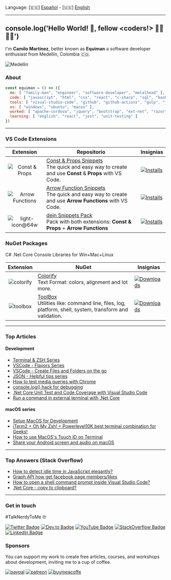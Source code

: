 Language: [🇪🇸] [Español](README-ES.md) - [🇺🇸] [English](README.md)

---

## console.log('Hello World! 👋, fellow <coders!> 👩‍💻👨‍💻') 

I'm **Camilo Martínez**, better known as **Equiman** a software developer enthusiast from Medellín, Colombia 🇨🇴.

![Medellin](https://user-images.githubusercontent.com/933393/164779706-9434093e-61cd-4e6e-86a9-5c23ec90b1b1.png)

### About

```javascript
const equiman = () => ({
  me: [ "family-man", "engineer", "software-developer", "metalhead" ],
  code: [ "javascript", "html", "css", "react", "c-sharp", "sql", "bash", "batch" ],
  tools: [ "visual-studio-code", "github", "github-actions", "gulp", "jenkins", "gimp", "sonar-qube" ],
  os: [ "windows", "ubuntu", "macos" ],
  worked: [ "apache-cordova", "jquery", "bootstrap", "ext-net", "razor", "sql-server", "mysql", "excel-vba"],
  learning: [ "english", "react", "jest", "unit-testing" ]
})
```

---

### VS Code Extensions

| Extension | Repositorio | Insignias |
| :-------: | ------ | --------- |
| ![Const & Props](https://user-images.githubusercontent.com/933393/164782988-9ff75d92-1bae-44e6-adca-1edf8edfea0f.png) | [Const & Props Snippets](https://github.com/deinsoftware/vscode-const-props-snippets)<br/>The quick and easy way to create and use **Const** & **Props** with VS Code. | [![Installs](https://vsmarketplacebadge.apphb.com/installs/deinsoftware.const-props-snippets.svg)](https://marketplace.visualstudio.com/items?itemName=deinsoftware.const-props-snippets) |
| ![Arrow Functions](https://user-images.githubusercontent.com/933393/164782117-80a63fa8-a1d7-4980-b978-ec3fbdaf2c1d.png) | [Arrow Function Snippets](https://github.com/deinsoftware/vscode-arrow-snippets)<br/>The quick and easy way to create and use **Arrow Functions** with VS Code. | [![Installs](https://vsmarketplacebadge.apphb.com/installs/deinsoftware.arrow-function-snippets.svg)](https://marketplace.visualstudio.com/items?itemName=deinsoftware.arrow-function-snippets) |
| ![light-icon@64w](https://user-images.githubusercontent.com/933393/164783435-07b78338-c630-4da9-927d-eee5941f30e5.png) | [dein Snippets Pack](https://github.com/deinsoftware/vscode-dein-snippets-pack)<br/>Pack with both extensions: **Const & Props** + **Arrow Functions** | [![Installs](https://vsmarketplacebadge.apphb.com/installs/deinsoftware.dein-snippets-pack.svg)](https://marketplace.visualstudio.com/items?itemName=deinsoftware.dein-snippets-pack) |

### NuGet Packages

C# .Net Core Console Libraries for Win+Mac+Linux

| Extension | NuGet  | Insignias |
| :-------: | ------ | --------- |
| ![colorify](https://user-images.githubusercontent.com/933393/164784579-1596124e-74ae-4860-ae23-1e0e87b8c7c6.png) | [Colorify](https://github.com/deinsoftware/colorify)<br/>Text Format: colors, alignment and lot more. | [![Downloads](https://img.shields.io/nuget/dt/dein.Colorify.svg)](https://www.nuget.org/packages/dein.Colorify/) |
| ![toolbox](https://user-images.githubusercontent.com/933393/164784586-6e03917e-1ebe-448b-baad-f147d265c3d3.png) | [ToolBox](https://github.com/deinsoftware/toolbox)<br/>Utilities like: command line, files, log, platform, shell, system, transform and validation. | [![Downloads](https://img.shields.io/nuget/dt/dein.Toolbox.svg)](https://www.nuget.org/packages/dein.Toolbox/) |

---

### Top Articles

#### Development

- [Terminal & ZSH Series](https://dev.to/equiman/series/11407)
- [VSCode - Flavors Series](https://dev.to/equiman/series/8983)
- [VSCode - Create Files and Folders on the go](https://dev.to/equiman/vscode-create-files-and-folders-on-the-go-2hd6)
- [JSON - Helpful tips series](https://dev.to/equiman/series/64)
- [How to test media queries with Chrome](https://dev.to/equiman/how-to-test-media-queries-with-chrome-5d8c)
- [console.log() hack for debugging](https://dev.to/equiman/console-log-hack-for-debugging-3cfi)
- [.Net Core Unit Test and Code Coverage with Visual Studio Code](https://dev.to/equiman/net-core-unit-test-and-code-coverage-with-visual-studio-code-37bp)
- [Run a command in external terminal with .Net Core](https://dev.to/equiman/run-a-command-in-external-terminal-with-net-core-d4l)

#### macOS series

- [Setup MacOS for Development](https://dev.to/equiman/setup-macos-for-development-3kc2)
- [iTerm2 + Oh My Zsh! + Powerlevel10K best terminal combination for Geeks!](https://dev.to/equiman/iterm2--oh-my-zsh--powerlevel9k-best-terminal-combination-for-geeks-58l5)
- [How to use MacOS's Touch ID on Terminal](https://dev.to/equiman/how-to-use-macos-s-touch-id-on-terminal-5fhg)
- [Share your Android screen and audio on macOS](https://dev.to/equiman/share-your-android-screen-and-audio-on-macos-1p64)

---

### Top Answers (Stack Overflow)

- [How to detect idle time in JavaScript elegantly?](https://stackoverflow.com/questions/667555/how-to-detect-idle-time-in-javascript-elegantly/10126042#10126042)
- [Graph API how get facebook page members/likes](https://stackoverflow.com/questions/14632000/graph-api-how-get-facebook-page-members-likes/37684600#37684600)
- [How to open a shell command prompt inside Visual Studio Code?](https://stackoverflow.com/questions/29981808/how-to-open-a-shell-command-prompt-inside-visual-studio-code/39927190#39927190)
- [.Net Core - copy to clipboard?](https://stackoverflow.com/questions/44205260/net-core-copy-to-clipboard/45338239#45338239)

---

### Get in touch

#TalkNerdyToMe 🤓

[![Twitter Badge](https://img.shields.io/badge/-@equiman-gray?style=flat&labelColor=1DA1F2&logo=twitter&logoColor=white&link=https://twitter.com/equiman)](https://twitter.com/equiman)
[![Dev.to Badge](https://img.shields.io/badge/-@equiman-gray?style=flat&labelColor=0A0A0A&logo=devdotto&logoColor=white&link=https://dev.to/equiman)](https://dev.to/equiman)
[![YouTube Badge](https://img.shields.io/badge/-@equimancho-gray?style=flat&labelColor=FF0000&logo=youtube&logoColor=white&link=https://youtube.com/c//equimancho)](https://youtube.com/c//equimancho)
[![StackOverflow Badge](https://img.shields.io/badge/-@equiman-gray?style=flat&labelColor=FE7A16&logo=stackoverflow&logoColor=white&link=https://stackoverflow.com/story/equiman)](https://stackoverflow.com/users/812915)
[![LinkedIn Badge](https://img.shields.io/badge/-@equiman-gray?style=flat&labelColor=0077B5&logo=linkedin&logoColor=white&link=https://linkedin.com/in/equiman)](https://linkedin.com/in/equiman)

### Sponsors

You can support my work to create free articles, courses, and workshops about development, inviting me to a cup of coffee.

[![paypal](https://img.shields.io/badge/-PayPal-gray?style=flat&labelColor=00457C&logo=paypal&logoColor=white&link=https://paypal.me/equiman/3)](https://paypal.me/equiman/3)
[![patreon](https://img.shields.io/badge/-Patreon-gray?style=flat&labelColor=052d49&logo=patreon&logoColor=F96854&link=https://patreon.com/equiman)](https://patreon.com/equiman)
[![buymeacoffe](https://img.shields.io/badge/-Buy%20Me%20A%20Coffee-gray?style=flat&labelColor=FF813F&logo=buy-me-a-coffee&logoColor=white&link=https://buymeacoff.ee/equiman)](https://www.buymeacoffee.com/equiman)
